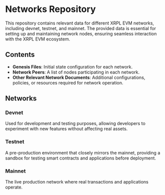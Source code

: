 # Networks Repository

This repository contains relevant data for different XRPL EVM networks, including devnet, testnet, and mainnet. The provided data is essential for setting up and maintaining network nodes, ensuring seamless interaction with the XRPL EVM ecosystem.

## Contents

- **Genesis Files**: Initial state configuration for each network.
- **Network Peers**: A list of nodes participating in each network.
- **Other Relevant Network Documents**: Additional configurations, policies, or resources required for network operation.

## Networks

### Devnet
Used for development and testing purposes, allowing developers to experiment with new features without affecting real assets.

### Testnet
A pre-production environment that closely mirrors the mainnet, providing a sandbox for testing smart contracts and applications before deployment.

### Mainnet
The live production network where real transactions and applications operate.
